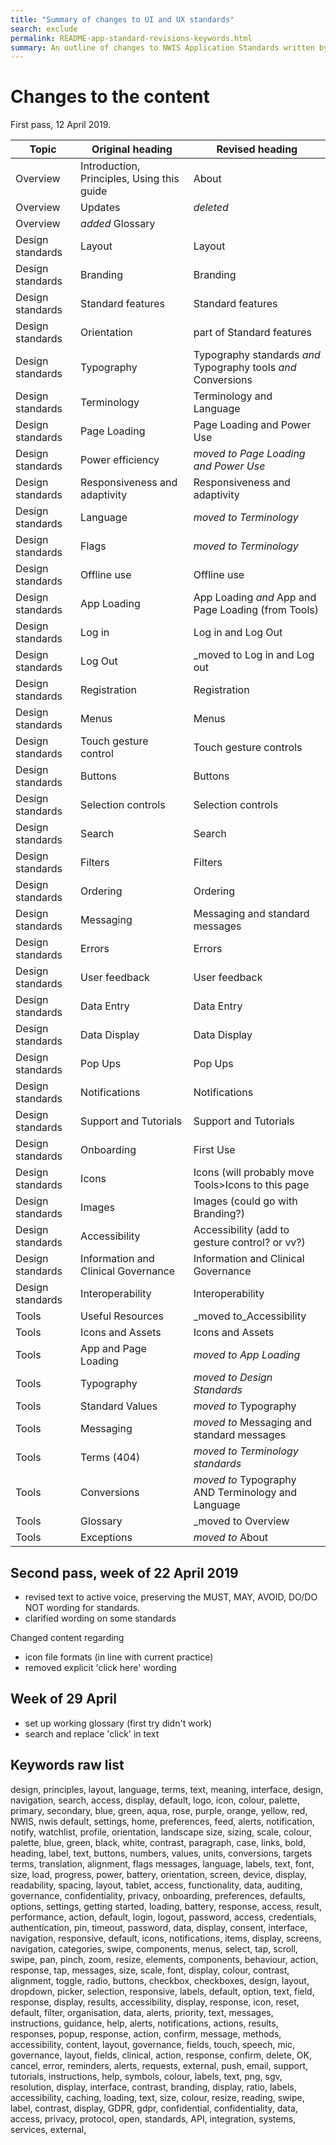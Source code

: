 ```yaml
---
title: "Summary of changes to UI and UX standards"
search: exclude
permalink: README-app-standard-revisions-keywords.html
summary: An outline of changes to NWIS Application Standards written by Rescon Technologies.
---
```


# Changes to the content

First pass, 12 April 2019.

|Topic         |Original heading | Revised heading |
|--------------|----------|----------|
|Overview      |Introduction, Principles, Using this guide |About |
|Overview      |Updates | _deleted_|
|Overview      |_added_ Glossary |
|Design standards |Layout | Layout |
|Design standards |Branding |Branding |
|Design standards |Standard features |Standard features |
|Design standards |Orientation | part of Standard features |
|Design standards |Typography | Typography standards *and* Typography tools *and* Conversions |
|Design standards |Terminology | Terminology and Language |
|Design standards |Page Loading | Page Loading and Power Use |
|Design standards |Power efficiency | _moved to Page Loading and Power Use_|
|Design standards |Responsiveness and adaptivity |Responsiveness and adaptivity |
|Design standards |Language | _moved to Terminology_|
|Design standards |Flags |_moved to Terminology_|
|Design standards |Offline use |Offline use |
|Design standards |App Loading |App Loading _and_ App and Page Loading (from Tools)  |
|Design standards |Log in | Log in and Log Out |
|Design standards |Log Out | _moved to Log in and Log out|
|Design standards |Registration | Registration |
|Design standards |Menus |Menus |
|Design standards |Touch gesture control | Touch gesture controls |
|Design standards |Buttons |Buttons |
|Design standards |Selection controls |Selection controls |
|Design standards |Search |Search |
|Design standards |Filters |Filters |
|Design standards |Ordering |Ordering |
|Design standards |Messaging |Messaging and standard messages  |
|Design standards |Errors |Errors  |
|Design standards |User feedback  |User feedback  |
|Design standards |Data Entry  |Data Entry  |
|Design standards |Data Display  |Data Display  |
|Design standards |Pop Ups  |Pop Ups  |
|Design standards |Notifications    |Notifications    |
|Design standards |Support and Tutorials   |Support and Tutorials    |
|Design standards |Onboarding  |First Use    |
|Design standards |Icons   |Icons (will probably move Tools>Icons to this page   |
|Design standards |Images    | Images (could go with Branding?)   |
|Design standards |Accessibility  |Accessibility (add to gesture control? or vv?)    |
|Design standards |Information and Clinical Governance | Information and Clinical Governance  |
|Design standards |Interoperability |Interoperability |
|Tools | Useful Resources | _moved to_Accessibility|
|Tools | Icons and Assets | Icons and Assets|
|Tools |App and Page Loading |_moved to App Loading_|
|Tools |Typography |_moved to Design Standards_|
|Tools |Standard Values  | _moved to_ Typography  |
|Tools |Messaging | _moved to_ Messaging and standard messages |
|Tools |Terms (404) |_moved to Terminology standards_|
|Tools |Conversions  |_moved to_ Typography AND Terminology and Language |
|Tools |Glossary | _moved to Overview|
|Tools |Exceptions  |_moved to_ About   |

## Second pass, week of 22 April 2019
- revised text to active voice, preserving the MUST, MAY, AVOID, DO/DO NOT wording for standards.
- clarified wording on some standards

Changed content regarding
- icon file formats (in line with current practice)
- removed explicit 'click here' wording

## Week of 29 April
- set up working glossary (first try didn't work)
- search and replace 'click' in text


## Keywords raw list

design, principles, layout,
language, terms, text, meaning, 
interface, design, navigation, search, access, display, default,
logo, icon, colour, palette, primary, secondary, blue, green, aqua, rose, purple, orange, yellow, red, NWIS, nwis
default, settings, home, preferences, feed, alerts, notification, notify, watchlist, profile, orientation, landscape
size, sizing, scale, colour, palette, blue, green, black, white, contrast, paragraph, case, links, bold, heading, label, text, buttons, numbers, values, units, conversions, targets
terms, translation, alignment, flags messages, language, labels, text, font, size,
load, progress, power, battery, 
orientation, screen, device, display, readability, spacing, layout, tablet,
access, functionality, data, auditing, governance, confidentiality, privacy,
onboarding, preferences, defaults, options, settings, getting started,
loading, battery, response, access, result, performance, action, default,
login, logout, password, access, credentials, authentication, pin, timeout,
password, data, display, consent, interface,
navigation, responsive, default, icons, notifications, items, display, screens,
navigation, categories, swipe, components, 
menus, select, tap, scroll, swipe, pan, pinch, zoom, resize, elements, components, behaviour,
action, response, tap, messages, size, scale, font, display, colour, contrast, alignment,
toggle, radio, buttons, checkbox, checkboxes, design, layout, dropdown, picker, selection, responsive, labels, default, option, 
text, field, response, display, results, accessibility, 
display, response, icon, reset, default,
filter, organisation, data, alerts, priority,
text, messages, instructions, guidance, help, alerts, notifications, actions, results, responses, popup, 
response, action, confirm, message,
methods, accessibility, content, layout, governance, fields, touch, speech, mic,
governance, layout, fields, clinical,
action, response, confirm, delete, OK, cancel, error, 
reminders, alerts, requests, external, push, email,
support, tutorials, instructions, help,
symbols, colour, labels, text, png, sgv, resolution, display, interface, contrast,
branding, display, ratio, labels, accessibility, caching, loading,
text, size, colour, resize, reading, swipe, label, contrast, display,
GDPR, gdpr, confidential, confidentiality, data, access, privacy, protocol,
open, standards, API, integration, systems, services, external,